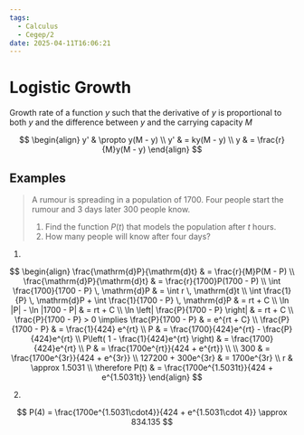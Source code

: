```yaml
---
tags:
  - Calculus
  - Cegep/2
date: 2025-04-11T16:06:21
---
```


# Logistic Growth

Growth rate of a function $y$ such that the derivative of $y$ is proportional to both $y$ and the difference between $y$ and the carrying capacity $M$

$$
\begin{align}
y' & \propto y(M - y) \\
y' & = ky(M - y) \\
y & = \frac{r}{M}y(M - y)
\end{align}
$$

## Examples

> A rumour is spreading in a population of 1700. Four people start the rumour and 3 days later 300 people know.
>
> 1. Find the function $P(t)$ that models the population after $t$ hours.
> 2. How many people will know after four days?

1.

$$
\begin{align}
\frac{\mathrm{d}P}{\mathrm{d}t} & = \frac{r}{M}P(M - P) \\
\frac{\mathrm{d}P}{\mathrm{d}t} & = \frac{r}{1700}P(1700 - P) \\
\int \frac{1700}{1700 - P} \, \mathrm{d}P & = \int r \, \mathrm{d}t \\
\int \frac{1}{P} \, \mathrm{d}P + \int \frac{1}{1700 - P} \, \mathrm{d}P & = rt + C \\
\ln |P| - \ln |1700 - P| & = rt + C \\
\ln \left| \frac{P}{1700 - P} \right| & = rt + C \\
\frac{P}{1700 - P} > 0 \implies \frac{P}{1700 - P} & = e^{rt + C} \\
\frac{P}{1700 - P} & = \frac{1}{424} e^{rt} \\
P & = \frac{1700}{424}e^{rt} - \frac{P}{424}e^{rt} \\
P\left( 1 - \frac{1}{424}e^{rt} \right) & = \frac{1700}{424}e^{rt} \\
P & = \frac{1700e^{rt}}{424 + e^{rt}} \\
 \\
300 & = \frac{1700e^{3r}}{424 + e^{3r}} \\
127200 + 300e^{3r} & = 1700e^{3r} \\
r & \approx 1.5031 \\
\therefore P(t) & = \frac{1700e^{1.5031t}}{424 + e^{1.5031t}}
\end{align}
$$

2.

$$
P(4) = \frac{1700e^{1.5031\cdot4}}{424 + e^{1.5031\cdot 4}} \approx 834.135
$$
